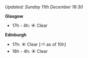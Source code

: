 *Updated: Sunday 11th December 16:30*

**Glasgow**

* 17h - 4h: :sunny: Clear

**Edinburgh**

* 17h: :sunny: Clear [:partly_sunny: as of 10h]
* 18h - 4h: :sunny: Clear
